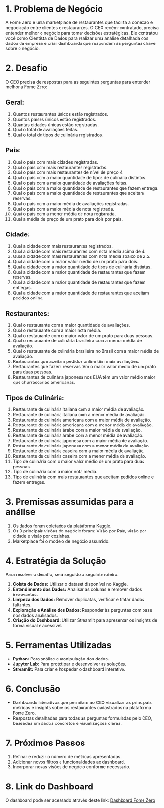 # 1. Problema de Negócio

A Fome Zero é uma marketplace de restaurantes que facilita a conexão e negociação entre clientes e restaurantes. O CEO recém-contratado, precisa entender melhor o negócio para tomar decisões estratégicas. Ele contratou você como Cientista de Dados para realizar uma análise detalhada dos dados da empresa e criar dashboards que respondam às perguntas chave sobre o negócio.

# 2. Desafio

O CEO precisa de respostas para as seguintes perguntas para entender melhor a Fome Zero:

## Geral:
1. Quantos restaurantes únicos estão registrados.
2. Quantos países únicos estão registrados.
3. Quantas cidades únicas estão registradas.
4. Qual o total de avaliações feitas.
5. Qual o total de tipos de culinária registrados.

## País:
1. Qual o país com mais cidades registradas.
2. Qual o país com mais restaurantes registrados.
3. Qual o país com mais restaurantes de nível de preço 4.
4. Qual o país com a maior quantidade de tipos de culinária distintos.
5. Qual o país com a maior quantidade de avaliações feitas.
6. Qual o país com a maior quantidade de restaurantes que fazem entrega.
7. Qual o país com a maior quantidade de restaurantes que aceitam reservas.
8. Qual o país com a maior média de avaliações registradas.
9. Qual o país com a maior média de nota registrada.
10. Qual o país com a menor média de nota registrada.
11. Qual a média de preço de um prato para dois por país.

## Cidade:
1. Qual a cidade com mais restaurantes registrados.
2. Qual a cidade com mais restaurantes com nota média acima de 4.
3. Qual a cidade com mais restaurantes com nota média abaixo de 2.5.
4. Qual a cidade com o maior valor médio de um prato para dois.
5. Qual a cidade com a maior quantidade de tipos de culinária distintas.
6. Qual a cidade com a maior quantidade de restaurantes que fazem reservas.
7. Qual a cidade com a maior quantidade de restaurantes que fazem entregas.
8. Qual a cidade com a maior quantidade de restaurantes que aceitam pedidos online.

## Restaurantes:
1. Qual o restaurante com a maior quantidade de avaliações.
2. Qual o restaurante com a maior nota média.
3. Qual o restaurante com o maior valor de um prato para duas pessoas.
4. Qual o restaurante de culinária brasileira com a menor média de avaliação.
5. Qual o restaurante de culinária brasileira no Brasil com a maior média de avaliação.
6. Restaurantes que aceitam pedidos online têm mais avaliações.
7. Restaurantes que fazem reservas têm o maior valor médio de um prato para duas pessoas.
8. Restaurantes de culinária japonesa nos EUA têm um valor médio maior que churrascarias americanas.

## Tipos de Culinária:
1. Restaurante de culinária italiana com a maior média de avaliação.
2. Restaurante de culinária italiana com a menor média de avaliação.
3. Restaurante de culinária americana com a maior média de avaliação.
4. Restaurante de culinária americana com a menor média de avaliação.
5. Restaurante de culinária árabe com a maior média de avaliação.
6. Restaurante de culinária árabe com a menor média de avaliação.
7. Restaurante de culinária japonesa com a maior média de avaliação.
8. Restaurante de culinária japonesa com a menor média de avaliação.
9. Restaurante de culinária caseira com a maior média de avaliação.
10. Restaurante de culinária caseira com a menor média de avaliação.
11. Tipo de culinária com o maior valor médio de um prato para duas pessoas.
12. Tipo de culinária com a maior nota média.
13. Tipo de culinária com mais restaurantes que aceitam pedidos online e fazem entregas.

# 3. Premissas assumidas para a análise

1. Os dados foram coletados da plataforma Kaggle.
2. Os 3 principais visões do negócio foram: Visão por País, visão por cidade e visão por cozinhas.
3. Marketplace foi o modelo de negócio assumido.

# 4. Estratégia da Solução

Para resolver o desafio, será seguido o seguinte roteiro:
1. **Coleta de Dados:** Utilizar o dataset disponível no Kaggle.
2. **Entendimento dos Dados:** Analisar as colunas e remover dados irrelevantes.
3. **Limpeza dos Dados:** Remover duplicatas, verificar e tratar dados faltantes.
4. **Exploração e Análise dos Dados:** Responder às perguntas com base nos dados analisados.
5. **Criação do Dashboard:** Utilizar Streamlit para apresentar os insights de forma visual e acessível.

# 5. Ferramentas Utilizadas

- **Python:** Para análise e manipulação dos dados.
- **Jupyter Lab:** Para prototipar e desenvolver as soluções.
- **Streamlit:** Para criar e hospedar o dashboard interativo.

# 6. Conclusão

- Dashboards interativos que permitam ao CEO visualizar as principais métricas e insights sobre os restaurantes cadastrados na plataforma Fome Zero.
- Respostas detalhadas para todas as perguntas formuladas pelo CEO, baseadas em dados concretos e visualizações claras.

# 7. Próximos Passos

1. Refinar e reduzir o número de métricas apresentadas.
2. Adicionar novos filtros e funcionalidades ao dashboard.
3. Incorporar novas visões de negócio conforme necessário.

# 8. Link do Dashboard

O dashboard pode ser acessado através deste link: [Dashboard Fome Zero](https://johnwln-fome-zero.streamlit.app/)
